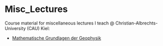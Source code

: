# Misc_Lectures

Course material for miscellaneous lectures I teach @ Christian-Albrechts-University (CAU) Kiel:

- [Mathematische Grundlagen der Geophysik](https://github.com/daniel-koehn/Misc_Lectures/MGG)
